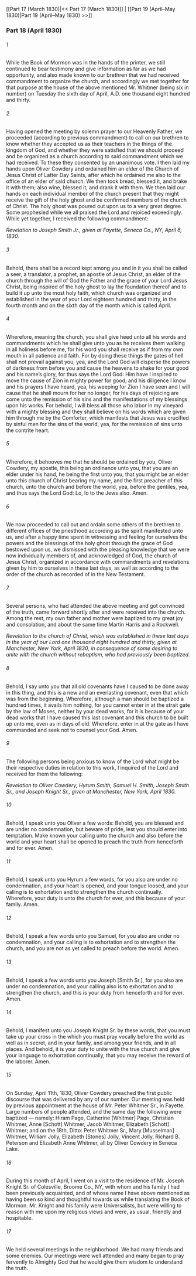 [[Part 17 (March 1830)|<< Part 17 (March 1830)]]  |  [[Part 19 (April–May 1830)|Part 19 (April–May 1830) >>]]

### Part 18 (April 1830)
###### 1
While the Book of Mormon was in the hands of the printer, we still continued to bear testimony and give information as far as we had opportunity, and also made known to our brethren that we had received commandment to organize the church, and accordingly we met together for that purpose at the house of the above mentioned Mr. Whitmer (being six in number) on Tuesday the sixth day of April, A.D. one thousand eight hundred and thirty.

###### 2
Having opened the meeting by solemn prayer to our Heavenly Father, we proceeded (according to previous commandment) to call on our brethren to know whether they accepted us as their teachers in the things of the kingdom of God, and whether they were satisfied that we should proceed and be organized as a church according to said commandment which we had received. To these they consented by an unanimous vote. I then laid my hands upon Oliver Cowdery and ordained him an elder of the Church of Jesus Christ of Latter Day Saints, after which he ordained me also to the office of an elder of said church. We then took bread, blessed it, and brake it with them; also wine, blessed it, and drank it with them. We then laid our hands on each individual member of the church present that they might receive the gift of the holy ghost and be confirmed members of the church of Christ. The holy ghost was poured out upon us to a very great degree. Some prophesied while we all praised the Lord and rejoiced exceedingly. While yet together, I received the following commandment:


*Revelation to Joseph Smith Jr., given at Fayette, Seneca Co., NY, April 6, 1830.*

###### 3
Behold, there shall be a record kept among you and in it you shall be called a seer, a translator, a prophet, an apostle of Jesus Christ, an elder of the church through the will of God the Father and the grace of your Lord Jesus Christ, being inspired of the holy ghost to lay the foundation thereof and to build it up unto the most holy faith, which church was organized and established in the year of your Lord eighteen hundred and thirty, in the fourth month and on the sixth day of the month which is called April.

###### 4
Wherefore, meaning the church, you shall give heed unto all his words and commandments which he shall give unto you as he receives them walking in all holiness before me, for his word you shall receive as if from my own mouth in all patience and faith. For by doing these things the gates of hell shall not prevail against you, yea, and the Lord God will disperse the powers of darkness from before you and cause the heavens to shake for your good and his name’s glory, for thus says the Lord God: Him have I inspired to move the cause of Zion in mighty power for good, and his diligence I know and his prayers I have heard, yea, his weeping for Zion I have seen and I will cause that he shall mourn for her no longer, for his days of rejoicing are come unto the remission of his sins and the manifestations of my blessings upon his works. For behold, I will bless all those who labor in my vineyard with a mighty blessing and they shall believe on his words which are given him through me by the Comforter, which manifests that Jesus was crucified by sinful men for the sins of the world, yea, for the remission of sins unto the contrite heart.

###### 5
Wherefore, it behooves me that he should be ordained by you, Oliver Cowdery, my apostle, this being an ordinance unto you, that you are an elder under his hand, he being the first unto you, that you might be an elder unto this church of Christ bearing my name, and the first preacher of this church, unto the church and before the world, yea, before the gentiles, yea, and thus says the Lord God: Lo, lo to the Jews also. Amen.

###### 6
We now proceeded to call out and ordain some others of the brethren to different offices of the priesthood according as the spirit manifested unto us, and after a happy time spent in witnessing and feeling for ourselves the powers and the blessings of the holy ghost through the grace of God bestowed upon us, we dismissed with the pleasing knowledge that we were now individually members of, and acknowledged of God, the church of Jesus Christ, organized in accordance with commandments and revelations given by him to ourselves in these last days, as well as according to the order of the church as recorded of in the New Testament.

###### 7
Several persons, who had attended the above meeting and got convinced of the truth, came forward shortly after and were received into the church. Among the rest, my own father and mother were baptized to my great joy and consolation, and about the same time Martin Harris and a Rockwell.


*Revelation to the church of Christ, which was established in these last days in the year of our Lord one thousand eight hundred and thirty, given at Manchester, New York, April 1830, in consequence of some desiring to unite with the church without rebaptism, who had previously been baptized.*

###### 8
Behold, I say unto you that all old covenants have I caused to be done away in this thing, and this is a new and an everlasting covenant, even that which was from the beginning. Wherefore, although a man should be baptized a hundred times, it avails him nothing, for you cannot enter in at the strait gate by the law of Moses, neither by your dead works, for it is because of your dead works that I have caused this last covenant and this church to be built up unto me, even as in days of old. Wherefore, enter in at the gate as I have commanded and seek not to counsel your God. Amen.

###### 9
The following persons being anxious to know of the Lord what might be their respective duties in relation to this work, I inquired of the Lord and received for them the following:


*Revelation to Oliver Cowdery, Hyrum Smith, Samuel H. Smith, Joseph Smith Sr., and Joseph Knight Sr., given at Manchester, New York, April 1830.*

###### 10
Behold, I speak unto you Oliver a few words: Behold, you are blessed and are under no condemnation, but beware of pride, lest you should enter into temptation. Make known your calling unto the church and also before the world and your heart shall be opened to preach the truth from henceforth and for ever. Amen.

###### 11
Behold, I speak unto you Hyrum a few words, for you also are under no condemnation, and your heart is opened, and your tongue loosed, and your calling is to exhortation and to strengthen the church continually. Wherefore, your duty is unto the church for ever, and this because of your family. Amen.

###### 12
Behold, I speak a few words unto you Samuel, for you also are under no condemnation, and your calling is to exhortation and to strengthen the church, and you are not as yet called to preach before the world. Amen.

###### 13
Behold, I speak a few words unto you Joseph [Smith Sr.], for you also are under no condemnation, and your calling also is to exhortation and to strengthen the church, and this is your duty from henceforth and for ever. Amen.

###### 14
Behold, I manifest unto you Joseph Knight Sr. by these words, that you must take up your cross in the which you must pray vocally before the world as well as in secret, and in your family, and among your friends, and in all places. And behold, it is your duty to unite with the true church and give your language to exhortation continually, that you may receive the reward of the laborer. Amen.

###### 15
On Sunday, April 11th, 1830, Oliver Cowdery preached the first public discourse that was delivered by any of our number. Our meeting was held by previous appointment at the house of Mr. Peter Whitmer Sr., in Fayette. Large numbers of people attended, and the same day the following were baptized — namely: Hiram Page, Catherine [Whitmer] Page, Christian Whitmer, Anne [Schott] Whitmer, Jacob Whitmer, Elizabeth [Schott] Whitmer; and on the 18th, Ditto: Peter Whitmer Sr., Mary [Musselman] Whitmer, William Jolly, Elizabeth [Stones] Jolly, Vincent Jolly, Richard B. Peterson and Elizabeth Anne Whitmer, all by Oliver Cowdery in Seneca Lake.

###### 16
During this month of April, I went on a visit to the residence of Mr. Joseph Knight Sr. of Colesville, Broome Co., NY, with whom and his family I had been previously acquainted, and of whose name I have above mentioned as having been so kind and thoughtful towards us while translating the Book of Mormon. Mr. Knight and his family were Universalists, but were willing to reason with me upon my religious views and were, as usual, friendly and hospitable.

###### 17
We held several meetings in the neighborhood. We had many friends and some enemies. Our meetings were well attended and many began to pray fervently to Almighty God that he would give them wisdom to understand the truth.